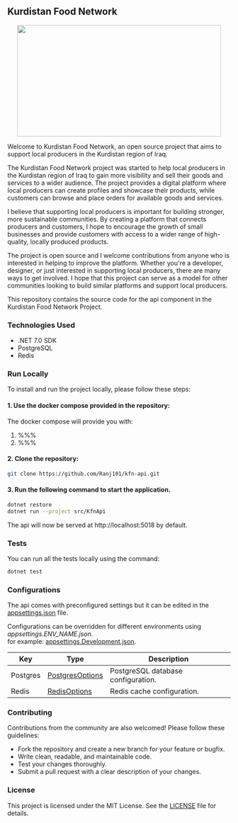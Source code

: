 ## Kurdistan Food Network

<p align="center" width="100%">
    <img src="https://i.imgur.com/ZlN0rQW.png"  width="460" height="252" alt="">
</p>

Welcome to Kurdistan Food Network, an open source project that aims to support local producers in the Kurdistan region of Iraq.

The Kurdistan Food Network project was started to help local producers in the Kurdistan region of Iraq to gain more visibility and sell their goods and services to a wider audience. The project provides a digital platform where local producers can create profiles and showcase their products, while customers can browse and place orders for available goods and services.

I believe that supporting local producers is important for building stronger, more sustainable communities. By creating a platform that connects producers and customers, I hope to encourage the growth of small businesses and provide customers with access to a wider range of high-quality, locally produced products.

The project is open source and I welcome contributions from anyone who is interested in helping to improve the platform. Whether you're a developer, designer, or just interested in supporting local producers, there are many ways to get involved. I hope that this project can serve as a model for other communities looking to build similar platforms and support local producers.

This repository contains the source code for the api component in the Kurdistan Food Network Project.

### Technologies Used

- .NET 7.0 SDK
- PostgreSQL
- Redis

### Run Locally

To install and run the project locally, please follow these steps:

#### 1. Use the docker compose provided in the repository:

The docker compose will provide you with:
1. %%%
2. %%%

#### 2. Clone the repository: 

```sh
git clone https://github.com/Ranj101/kfn-api.git
```

#### 3. Run the following command to start the application.

```sh
dotnet restore
dotnet run --project src/KfnApi
```

The api will now be served at http://localhost:5018 by default.

### Tests

You can run all the tests locally using the command:

```sh
dotnet test
```

### Configurations

The api comes with preconfigured settings but it can be edited in the [appsettings.json](src/PilgrimageSettingsApi/appsettings.json) file.

Configurations can be overridden for different environments using _appsettings.ENV_NAME.json_.<br />
for example: [appsettings.Development.json](src/PilgrimageSettingsApi/appsettings.Development.json).

| Key      | Type                                                             | Description                        |
|----------|------------------------------------------------------------------|------------------------------------|
| Postgres | [PostgresOptions](src/KfnApi/Models/Settings/PostgresOptions.cs) | PostgreSQL database configuration. |
| Redis    | [RedisOptions](src/KfnApi/Models/Settings/RedisOptions.cs)       | Redis cache configuration.         |

### Contributing

Contributions from the community are also welcomed! Please follow these guidelines:

- Fork the repository and create a new branch for your feature or bugfix.
- Write clean, readable, and maintainable code.
- Test your changes thoroughly.
- Submit a pull request with a clear description of your changes.

### License

This project is licensed under the MIT License. See the [LICENSE](https://github.com/Ranj101/kfn-api/blob/main/LICENSE.md) file for details.
